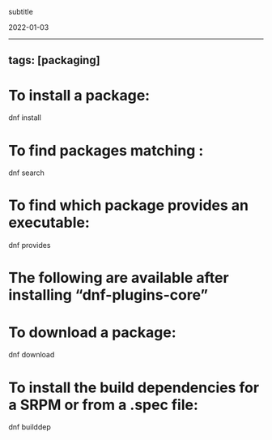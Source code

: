 subtitle

2022-01-03

------------------------------------------------------------------------

tags: \[packaging\]
-------------------

To install a package:
=====================

dnf install

To find packages matching :
===========================

dnf search

To find which package provides an executable:
=============================================

dnf provides

The following are available after installing “dnf-plugins-core”
===============================================================

To download a package:
======================

dnf download

To install the build dependencies for a SRPM or from a .spec file:
==================================================================

dnf builddep
